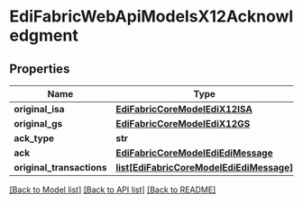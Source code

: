 # EdiFabricWebApiModelsX12Acknowledgment

## Properties
Name | Type | Description | Notes
------------ | ------------- | ------------- | -------------
**original_isa** | [**EdiFabricCoreModelEdiX12ISA**](EdiFabricCoreModelEdiX12ISA.md) |  | [optional] 
**original_gs** | [**EdiFabricCoreModelEdiX12GS**](EdiFabricCoreModelEdiX12GS.md) |  | [optional] 
**ack_type** | **str** |  | [optional] 
**ack** | [**EdiFabricCoreModelEdiEdiMessage**](EdiFabricCoreModelEdiEdiMessage.md) |  | [optional] 
**original_transactions** | [**list[EdiFabricCoreModelEdiEdiMessage]**](EdiFabricCoreModelEdiEdiMessage.md) |  | [optional] 

[[Back to Model list]](../README.md#documentation-for-models) [[Back to API list]](../README.md#documentation-for-api-endpoints) [[Back to README]](../README.md)


